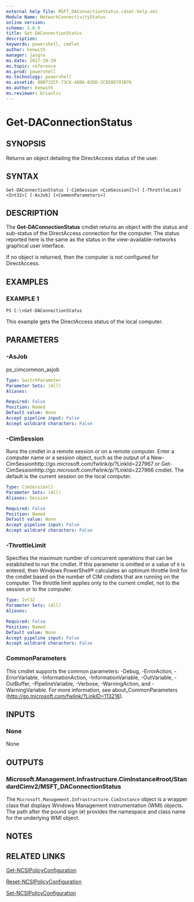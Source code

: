 ```yaml
---
external help file: MSFT_DAConnectionStatus.cdxml-help.xml
Module Name: NetworkConnectivityStatus
online version: 
schema: 2.0.0
title: Get-DAConnectionStatus
description: 
keywords: powershell, cmdlet
author: kenwith
manager: jasgro
ms.date: 2017-10-29
ms.topic: reference
ms.prod: powershell
ms.technology: powershell
ms.assetid: 08B732CF-73C6-46BA-83DD-2C859D791B76
ms.author: kenwith
ms.reviewer: brianlic
---
```


# Get-DAConnectionStatus

## SYNOPSIS
Returns an object detailing the DirectAccess status of the user.

## SYNTAX

```
Get-DAConnectionStatus [-CimSession <CimSession[]>] [-ThrottleLimit <Int32>] [-AsJob] [<CommonParameters>]
```

## DESCRIPTION
The **Get-DAConnectionStatus** cmdlet returns an object with the status and sub-status of the DirectAccess connection for the computer.
The status reported here is the same as the status in the view-available-networks graphical user interface.

If no object is returned, then the computer is not configured for DirectAccess.

## EXAMPLES

### EXAMPLE 1
```
PS C:\>Get-DAConnectionStatus
```

This example gets the DirectAccess status of the local computer.

## PARAMETERS

### -AsJob
ps_cimcommon_asjob

```yaml
Type: SwitchParameter
Parameter Sets: (All)
Aliases: 

Required: False
Position: Named
Default value: None
Accept pipeline input: False
Accept wildcard characters: False
```

### -CimSession
Runs the cmdlet in a remote session or on a remote computer.
Enter a computer name or a session object, such as the output of a New-CimSessionhttp://go.microsoft.com/fwlink/p/?LinkId=227967 or Get-CimSessionhttp://go.microsoft.com/fwlink/p/?LinkId=227966 cmdlet.
The default is the current session on the local computer.

```yaml
Type: CimSession[]
Parameter Sets: (All)
Aliases: Session

Required: False
Position: Named
Default value: None
Accept pipeline input: False
Accept wildcard characters: False
```

### -ThrottleLimit
Specifies the maximum number of concurrent operations that can be established to run the cmdlet.
If this parameter is omitted or a value of `0` is entered, then Windows PowerShell® calculates an optimum throttle limit for the cmdlet based on the number of CIM cmdlets that are running on the computer.
The throttle limit applies only to the current cmdlet, not to the session or to the computer.

```yaml
Type: Int32
Parameter Sets: (All)
Aliases: 

Required: False
Position: Named
Default value: None
Accept pipeline input: False
Accept wildcard characters: False
```

### CommonParameters
This cmdlet supports the common parameters: -Debug, -ErrorAction, -ErrorVariable, -InformationAction, -InformationVariable, -OutVariable, -OutBuffer, -PipelineVariable, -Verbose, -WarningAction, and -WarningVariable. For more information, see about_CommonParameters (http://go.microsoft.com/fwlink/?LinkID=113216).

## INPUTS

### None
None

## OUTPUTS

### Microsoft.Management.Infrastructure.CimInstance#root/StandardCimv2/MSFT_DAConnectionStatus
The `Microsoft.Management.Infrastructure.CimInstance` object is a wrapper class that displays Windows Management Instrumentation (WMI) objects.
The path after the pound sign (`#`) provides the namespace and class name for the underlying WMI object.

## NOTES

## RELATED LINKS

[Get-NCSIPolicyConfiguration](./Get-NCSIPolicyConfiguration.md)

[Reset-NCSIPolicyConfiguration](./Reset-NCSIPolicyConfiguration.md)

[Set-NCSIPolicyConfiguration](./Set-NCSIPolicyConfiguration.md)

